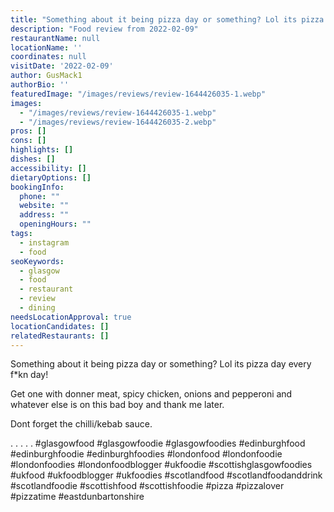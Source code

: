 ```yaml
---
title: "Something about it being pizza day or something? Lol its pizza day every f*kn day!"
description: "Food review from 2022-02-09"
restaurantName: null
locationName: ''
coordinates: null
visitDate: '2022-02-09'
author: GusMack1
authorBio: ''
featuredImage: "/images/reviews/review-1644426035-1.webp"
images:
  - "/images/reviews/review-1644426035-1.webp"
  - "/images/reviews/review-1644426035-2.webp"
pros: []
cons: []
highlights: []
dishes: []
accessibility: []
dietaryOptions: []
bookingInfo:
  phone: ""
  website: ""
  address: ""
  openingHours: ""
tags:
  - instagram
  - food
seoKeywords:
  - glasgow
  - food
  - restaurant
  - review
  - dining
needsLocationApproval: true
locationCandidates: []
relatedRestaurants: []
---
```


Something about it being pizza day or something? Lol its pizza day every f*kn day! 

Get one with donner meat, spicy chicken, onions and pepperoni and whatever else is on this bad boy and thank me later. 

Dont forget the chilli/kebab sauce.

.
.
.
.
.
#glasgowfood #glasgowfoodie #glasgowfoodies #edinburghfood #edinburghfoodie #edinburghfoodies #londonfood #londonfoodie #londonfoodies #londonfoodblogger #ukfoodie #scottishglasgowfoodies #ukfood #ukfoodblogger #ukfoodies #scotlandfood #scotlandfoodanddrink #scotlandfoodie #scottishfood #scottishfoodie #pizza #pizzalover #pizzatime #eastdunbartonshire